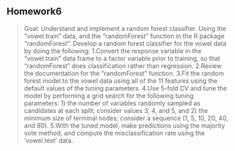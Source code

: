 ## Homework6
> Goal: Understand and implement a random forest classifier.
Using the “vowel.train” data, and the “randomForest” function in the R package “randomForest”. Develop a random forest classifier for the vowel data by doing the following:
1.Convert the response variable in the “vowel.train” data frame to a factor variable prior to training, so that “randomForest” does classification rather than regression.
2.Review the documentation for the “randomForest” function.
3.Fit the random forest model to the vowel data using all of the 11 features using the default values of the tuning parameters.
4.Use 5-fold CV and tune the model by performing a grid search for the following tuning parameters: 1) the number of variables randomly sampled as candidates at each split; consider values 3, 4, and 5, and 2) the minimum size of terminal nodes; consider a sequence (1, 5, 10, 20, 40, and 80).
5.With the tuned model, make predictions using the majority vote method, and compute the misclassification rate using the ‘vowel.test’ data.
